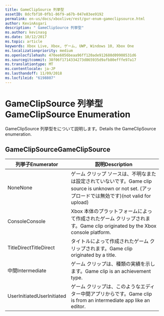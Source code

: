 ```yaml
---
title: GameClipSource 列挙型
assetID: 8dcfbf10-0fb1-86f9-a67b-047e83ee9192
permalink: en-us/docs/xboxlive/rest/gvr-enum-gameclipsource.html
author: KevinAsgari
description: " GameClipSource 列挙型"
ms.author: kevinasg
ms.date: 10/12/2017
ms.topic: article
keywords: Xbox Live, Xbox, ゲーム, UWP, Windows 10, Xbox One
ms.localizationpriority: medium
ms.openlocfilehash: 470ee6056beaa96ff120ade912680d09908531d6
ms.sourcegitcommit: 38f06f1714334273d865935d9afb80efffe97a17
ms.translationtype: MT
ms.contentlocale: ja-JP
ms.lasthandoff: 11/09/2018
ms.locfileid: "6198807"
---
```

# <a name="gameclipsource-enumeration"></a><span data-ttu-id="044d4-104">GameClipSource 列挙型</span><span class="sxs-lookup"><span data-stu-id="044d4-104">GameClipSource Enumeration</span></span>
<span data-ttu-id="044d4-105">GameClipSource 列挙型をについて説明します。</span><span class="sxs-lookup"><span data-stu-id="044d4-105">Details the GameClipSource enumeration.</span></span> 
<a id="ID4ET"></a>

 
## <a name="gameclipsource"></a><span data-ttu-id="044d4-106">GameClipSource</span><span class="sxs-lookup"><span data-stu-id="044d4-106">GameClipSource</span></span>
 
| <b><span data-ttu-id="044d4-107">列挙子</span><span class="sxs-lookup"><span data-stu-id="044d4-107">Enumerator</span></span></b>| <b><span data-ttu-id="044d4-108">説明</span><span class="sxs-lookup"><span data-stu-id="044d4-108">Description</span></span></b>| 
| --- | --- | 
| <span data-ttu-id="044d4-109">None</span><span class="sxs-lookup"><span data-stu-id="044d4-109">None</span></span>| <span data-ttu-id="044d4-110">ゲーム クリップ ソースは、不明なまたは設定されていないです。</span><span class="sxs-lookup"><span data-stu-id="044d4-110">Game clip source is unknown or not set.</span></span> <span data-ttu-id="044d4-111">(アップロードでは無効です)</span><span class="sxs-lookup"><span data-stu-id="044d4-111">(not valid for upload)</span></span>| 
| <span data-ttu-id="044d4-112">Console</span><span class="sxs-lookup"><span data-stu-id="044d4-112">Console</span></span>| <span data-ttu-id="044d4-113">Xbox 本体のプラットフォームによって作成されたゲーム クリップされます。</span><span class="sxs-lookup"><span data-stu-id="044d4-113">Game clip originated by the Xbox console platform.</span></span>| 
| <span data-ttu-id="044d4-114">TitleDirect</span><span class="sxs-lookup"><span data-stu-id="044d4-114">TitleDirect</span></span>| <span data-ttu-id="044d4-115">タイトルによって作成されたゲーム クリップされます。</span><span class="sxs-lookup"><span data-stu-id="044d4-115">Game clip originated by a title.</span></span>| 
| <span data-ttu-id="044d4-116">中間</span><span class="sxs-lookup"><span data-stu-id="044d4-116">Intermediate</span></span> | <span data-ttu-id="044d4-117">ゲーム クリップは、種類の実績を示します。</span><span class="sxs-lookup"><span data-stu-id="044d4-117">Game clip is an achievement type.</span></span>| 
| <span data-ttu-id="044d4-118">UserInitiated</span><span class="sxs-lookup"><span data-stu-id="044d4-118">UserInitiated</span></span> | <span data-ttu-id="044d4-119">ゲーム クリップは、このようなエディター中間アプリからです。</span><span class="sxs-lookup"><span data-stu-id="044d4-119">Game clip is from an intermediate app like an editor.</span></span>| 
  